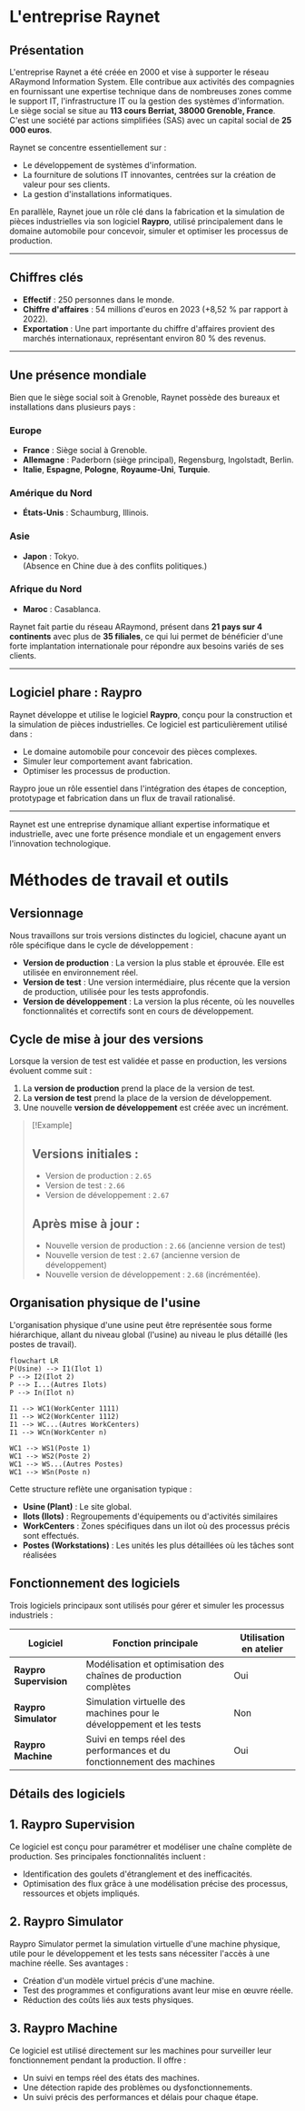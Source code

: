 # L'entreprise Raynet

## Présentation
L'entreprise Raynet a été créée en 2000 et vise à supporter le réseau ARaymond Information System. Elle contribue aux activités des compagnies en fournissant une expertise technique dans de nombreuses zones comme le support IT, l'infrastructure IT ou la gestion des systèmes d'information.  
Le siège social se situe au **113 cours Berriat, 38000 Grenoble, France**. C'est une société par actions simplifiées (SAS) avec un capital social de **25 000 euros**.

Raynet se concentre essentiellement sur :
- Le développement de systèmes d'information.
- La fourniture de solutions IT innovantes, centrées sur la création de valeur pour ses clients.
- La gestion d'installations informatiques.

En parallèle, Raynet joue un rôle clé dans la fabrication et la simulation de pièces industrielles via son logiciel **Raypro**, utilisé principalement dans le domaine automobile pour concevoir, simuler et optimiser les processus de production.

---

## Chiffres clés
- **Effectif** : 250 personnes dans le monde.
- **Chiffre d'affaires** : 54 millions d'euros en 2023 (+8,52 % par rapport à 2022).
- **Exportation** : Une part importante du chiffre d'affaires provient des marchés internationaux, représentant environ 80 % des revenus.

---

## Une présence mondiale
Bien que le siège social soit à Grenoble, Raynet possède des bureaux et installations dans plusieurs pays :

### **Europe**
- **France** : Siège social à Grenoble.
- **Allemagne** : Paderborn (siège principal), Regensburg, Ingolstadt, Berlin.
- **Italie**, **Espagne**, **Pologne**, **Royaume-Uni**, **Turquie**.

### **Amérique du Nord**
- **États-Unis** : Schaumburg, Illinois.

### **Asie**
- **Japon** : Tokyo.  
(Absence en Chine due à des conflits politiques.)

### **Afrique du Nord**
- **Maroc** : Casablanca.

Raynet fait partie du réseau ARaymond, présent dans **21 pays sur 4 continents** avec plus de **35 filiales**, ce qui lui permet de bénéficier d'une forte implantation internationale pour répondre aux besoins variés de ses clients.

---

## Logiciel phare : Raypro
Raynet développe et utilise le logiciel **Raypro**, conçu pour la construction et la simulation de pièces industrielles. Ce logiciel est particulièrement utilisé dans :
- Le domaine automobile pour concevoir des pièces complexes.
- Simuler leur comportement avant fabrication.
- Optimiser les processus de production.  

Raypro joue un rôle essentiel dans l'intégration des étapes de conception, prototypage et fabrication dans un flux de travail rationalisé.

---

Raynet est une entreprise dynamique alliant expertise informatique et industrielle, avec une forte présence mondiale et un engagement envers l'innovation technologique.




# Méthodes de travail et outils

## Versionnage

Nous travaillons sur trois versions distinctes du logiciel, chacune ayant un rôle spécifique dans le cycle de développement :

- **Version de production** : La version la plus stable et éprouvée. Elle est utilisée en environnement réel.
- **Version de test** : Une version intermédiaire, plus récente que la version de production, utilisée pour les tests approfondis.
- **Version de développement** : La version la plus récente, où les nouvelles fonctionnalités et correctifs sont en cours de développement.

## Cycle de mise à jour des versions

Lorsque la version de test est validée et passe en production, les versions évoluent comme suit :

1. La **version de production** prend la place de la version de test.
2. La **version de test** prend la place de la version de développement.
3. Une nouvelle **version de développement** est créée avec un incrément.

> [!Example]
>
>## Versions initiales :
>
>- Version de production : `2.65`
>- Version de test : `2.66`
>- Version de développement : `2.67`
>
>## Après mise à jour :
>
>- Nouvelle version de production : `2.66` (ancienne version de test)
>- Nouvelle version de test : `2.67` (ancienne version de développement)
>- Nouvelle version de développement : `2.68` (incrémentée).

## Organisation physique de l'usine

L'organisation physique d'une usine peut être représentée sous forme hiérarchique, allant du niveau global (l'usine) au niveau le plus détaillé (les postes de travail).

```mermaid
flowchart LR
P(Usine) --> I1(Ilot 1)
P --> I2(Ilot 2)
P --> I...(Autres Ilots)
P --> In(Ilot n)

I1 --> WC1(WorkCenter 1111)
I1 --> WC2(WorkCenter 1112)
I1 --> WC...(Autres WorkCenters)
I1 --> WCn(WorkCenter n)

WC1 --> WS1(Poste 1)
WC1 --> WS2(Poste 2)
WC1 --> WS...(Autres Postes)
WC1 --> WSn(Poste n)
```

Cette structure reflète une organisation typique :
- **Usine (Plant)** : Le site global.
- **Ilots (Ilots)** : Regroupements d'équipements ou d'activités similaires
- **WorkCenters** : Zones spécifiques dans un ilot où des processus précis sont effectués.
- **Postes (Workstations)** : Les unités les plus détaillées où les tâches sont réalisées

## Fonctionnement des logiciels
Trois logiciels principaux sont utilisés pour gérer et simuler les processus industriels :

| Logiciel               | Fonction principale                                                    | Utilisation en atelier |
| ---------------------- | ---------------------------------------------------------------------- | ---------------------- |
| **Raypro Supervision** | Modélisation et optimisation des chaînes de production complètes       | Oui                    |
| **Raypro Simulator**   | Simulation virtuelle des machines pour le développement et les tests   | Non                    |
| **Raypro Machine**     | Suivi en temps réel des performances et du fonctionnement des machines | Oui                    |

## Détails des logiciels

## 1. **Raypro Supervision**

Ce logiciel est conçu pour paramétrer et modéliser une chaîne complète de production. Ses principales fonctionnalités incluent :
- Identification des goulets d'étranglement et des inefficacités.
- Optimisation des flux grâce à une modélisation précise des processus, ressources et objets impliqués.

## 2. **Raypro Simulator**

Raypro Simulator permet la simulation virtuelle d'une machine physique, utile pour le développement et les tests sans nécessiter l'accès à une machine réelle. Ses avantages :
- Création d'un modèle virtuel précis d'une machine.
- Test des programmes et configurations avant leur mise en œuvre réelle.
- Réduction des coûts liés aux tests physiques.

## 3. **Raypro Machine**

Ce logiciel est utilisé directement sur les machines pour surveiller leur fonctionnement pendant la production. Il offre :
- Un suivi en temps réel des états des machines.
- Une détection rapide des problèmes ou dysfonctionnements.
- Un suivi précis des performances et délais pour chaque étape.

